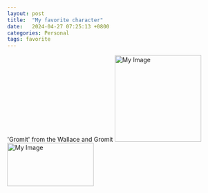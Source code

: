 ```yaml
---
layout: post
title:  "My favorite character"
date:   2024-04-27 07:25:13 +0800
categories: Personal
tags: favorite
---
```

'Gromit' from the Wallace and Gromit
<img src="{{site.baseurl}}/assets/res/wallace_gromit.jpg" alt="My Image" width="200" height="200"><br>
<img src="{{site.baseurl}}/assets/res/w_and_g.jpeg" alt="My Image" width="200" height="100">